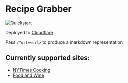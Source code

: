 # Recipe Grabber

![Quickstart](https://github.com/dustinknopoff/nytcooking-grabber/workflows/Quickstart/badge.svg)

Deployed to [Cloudflare](https://nytcooking-grabber.knopoff.workers.dev)

Pass `/?url=<url>` to produce a markdown representation

## Currently supported sites:

- [NYTimes Cooking](https://cooking.nytimes.com)
- [Food and Wine](https://foodandwine.com)

